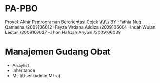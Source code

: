 # PA-PBO
Proyek Akhir Pemrograman Berorientasi Objek
\t\t\t\ BY 
-Fathia Nuq Qamarina /2009106012
-Fayza Virdana Addiza /2009106004
-Indah Wulan Lestari /2009106027
-Jihan Hafizah Ariyani /2009106038

# Manajemen Gudang Obat
- Arraylist
- Inheritance
- MultiUser (Admin,Mitra)
